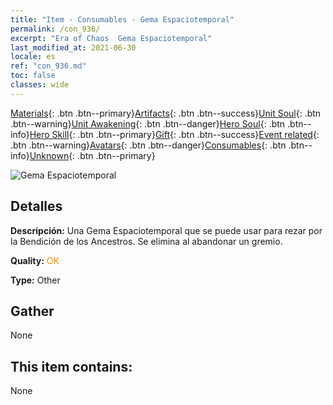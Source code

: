 ```yaml
---
title: "Item - Consumables - Gema Espaciotemporal"
permalink: /con_936/
excerpt: "Era of Chaos  Gema Espaciotemporal"
last_modified_at: 2021-06-30
locale: es
ref: "con_936.md"
toc: false
classes: wide
---
```

 [Materials](/ItemsES/){: .btn .btn--primary}[Artifacts](/ItemsES/Artifacts/){: .btn .btn--success}[Unit Soul](/ItemsES/UnitSoul/){: .btn .btn--warning}[Unit Awakening](/ItemsES/UnitAwakening/){: .btn .btn--danger}[Hero Soul](/ItemsES/HeroSoul/){: .btn .btn--info}[Hero Skill](/ItemsES/HeroSkill/){: .btn .btn--primary}[Gift](/ItemsES/Gift/){: .btn .btn--success}[Event related](/ItemsES/Events/){: .btn .btn--warning}[Avatars](/ItemsES/Avatars/){: .btn .btn--danger}[Consumables](/ItemsES/Consumables/){: .btn .btn--info}[Unknown](/ItemsES/Unknown/){: .btn .btn--primary}

 ![Gema Espaciotemporal](/images/t/i_40024.png)

## Detalles
 **Descripción:** Una Gema Espaciotemporal que se puede usar para rezar por la Bendición de los Ancestros. Se elimina al abandonar un gremio.

 **Quality:** <span style="color: #FF8C00">OK</span>

 **Type:** Other

## Gather

  None

## This item contains:

  None

